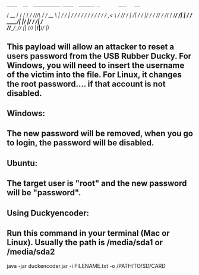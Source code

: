 #                                                                                                                       
    ____  __  __________ ____  ______ _       ___   __
   / __ \/ / / / ____/ //_/\ \/ / __ \ |     / / | / /
  / / / / / / / /   / ,<    \  / /_/ / | /| / /  |/ / 
 / /_/ / /_/ / /___/ /| |   / / ____/| |/ |/ / /|  /  
/_____/\____/\____/_/ |_|  /_/_/     |__/|__/_/ |_/   
                                                      
                                                                                                               
This payload will allow an attacker to reset a users password from the USB Rubber Ducky. For Windows, you will need to insert the username of the victim into the file. For Linux, it changes the root password.... if that account is not disabled.
---------------------------------------------------------------------------------------------------------------------
## Windows:

The new password will be removed, when you go to login, the password will be disabled.
---------------------------------------------------------------------------------------------------------------------
## Ubuntu:

The target user is "root" and the new password will be "password".
---------------------------------------------------------------------------------------------------------------------
## Using Duckyencoder:

Run this command in your terminal (Mac or Linux). Usually the path is /media/sda1 or /media/sda2 
---------------------------------------------------------------------------------------------------------------------

java -jar duckencoder.jar -i FILENAME.txt -o /PATH/TO/SD/CARD